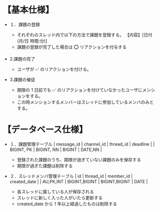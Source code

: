 # 【基本仕様】

- １．課題の登録

  - それぞれのスレッド内で以下の方法で課題を登録する。
    【内容】[日付(月/日 時間:分)]
  - 課題の登録が完了した場合は ⭕ リアクションを付与する

- 2.課題の完了
  - ユーザが ✅ のリアクションを付ける。
- 3.課題の催促
  - 期限の 1 日前でも ✅ のリアクションを付けていなかったユーザにメンションをする。
  - この時メンションするメンバーはスレッドに参加しているメンバのみとする。

# 【データベース仕様】

- １．課題管理テーブル
  | message_id | channel_id | thread_id | deadline |
  | BIGINT, PK | BIGINT, NN | BIGINT | DATE,NN |

  - 登録された課題のうち、期限が過ぎていない課題のみを保存する
  - 期限が過ぎた課題は削除する

- ２．スレッドメンバ管理テーブル
  | id | thread_id | member_id | created_date |
  | AU,PK,INT | BIGINT,BIGINT | BIGINT,BIGINT | DATE |

  - 各スレッドに属している人が保存される
  - スレッドに新しく入った人がいたら更新する
  - created_date から 1 年以上経過したものは削除する
